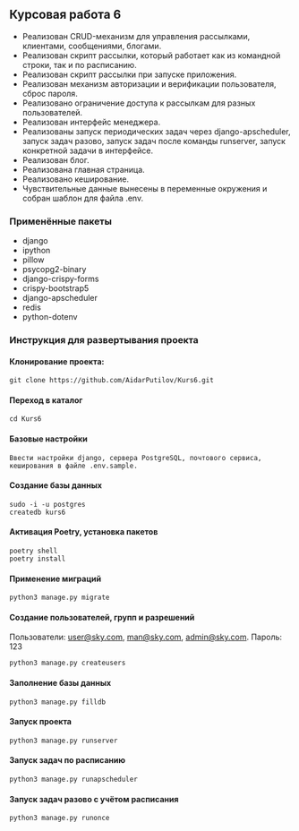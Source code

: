 ## Курсовая работа 6
- Реализован CRUD-механизм для управления рассылками, клиентами, сообщениями, блогами.
- Реализован скрипт рассылки, который работает как из командной строки, так и по расписанию.
- Реализован скрипт рассылки при запуске приложения.
- Реализован механизм авторизации и верификации пользователя, сброс пароля.
- Реализовано ограничение доступа к рассылкам для разных пользователей.
- Реализован интерфейс менеджера.
- Реализованы запуск периодических задач через django-apscheduler, запуск задач разово, запуск задач после команды runserver, запуск конкретной задачи в интерфейсе.
- Реализован блог.
- Реализована главная страница.
- Реализовано кеширование.
- Чувствительные данные вынесены в переменные окружения и собран шаблон для файла .env.

### Применённые пакеты
- django
- ipython
- pillow
- psycopg2-binary
- django-crispy-forms
- crispy-bootstrap5
- django-apscheduler
- redis
- python-dotenv

### Инструкция для развертывания проекта

#### Клонирование проекта:
```
git clone https://github.com/AidarPutilov/Kurs6.git
```

#### Переход в каталог
```
cd Kurs6
```

#### Базовые настройки
```
Ввести настройки django, сервера PostgreSQL, почтового сервиса, кеширования в файле .env.sample.
```

#### Создание базы данных
```
sudo -i -u postgres
createdb kurs6
```

#### Активация Poetry, установка пакетов
```
poetry shell
poetry install
```

#### Применение миграций
```
python3 manage.py migrate
```

#### Создание пользователей, групп и разрешений
Пользователи: user@sky.com, man@sky.com, admin@sky.com. Пароль: 123
```
python3 manage.py createusers
```

#### Заполнение базы данных
```
python3 manage.py filldb
```

#### Запуск проекта
```
python3 manage.py runserver
```

#### Запуск задач по расписанию
```
python3 manage.py runapscheduler
```

#### Запуск задач разово с учётом расписания
```
python3 manage.py runonce
```
